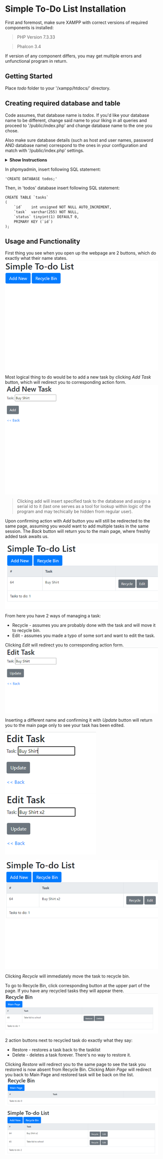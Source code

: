 # Simple To-Do List Installation
First and foremost, make sure XAMPP with correct versions of required components is installed:
> PHP Version 7.3.33

> Phalcon 3.4

If version of any component differs, you may get multiple errors and unfunctional program in return.

## Getting Started
Place _todo_ folder to your '/xampp/htdocs/' directory.

## Creating required database and table
Code assumes, that database name is _todos_. If you'd like your database name to be different, change said name to your liking in all queries and proceed to '/public/index.php' and change database name to the one you chose.

Also make sure database details (such as host and user names, password AND database name) correspond to the ones in your configuration and match with '/public/index.php' settings.

<details><summary><b>Show Instructions</b></summary>


</details>


In phpmyadmin, insert following SQL statement:
```
'CREATE DATABASE todos;'
```

Then, in 'todos' database insert following SQL statement:
```
CREATE TABLE `tasks`
(
    `id`    int unsigned NOT NULL AUTO_INCREMENT,
    `task`  varchar(255) NOT NULL,
    `status` tinyint(1) DEFAULT 0,
    PRIMARY KEY (`id`)
);
```

## Usage and Functionality
First thing you see when you open up the webpage are 2 buttons, which do exactly what their name states.
<kbd><img src="readme/img/1.png" alt="1" align="center" /></kbd>

Most logical thing to do would be to add a new task by clicking _Add Task_ button, which will redirect you to corresponding action form.
<kbd><img src="readme/img/2.png" alt="2" align="center" /></kbd>
> Clicking add will insert specified task to the database and assign a serial id to it (last one serves as a tool for lookup within logic of the program and may techically be hidden from regular user).

Upon confirming action with _Add_ button you will still be redirected to the same page, assuming you would want to add multiple tasks in the same session. The _Back_ button will return you to the main page, where freshly added task awaits us.

<kbd><img src="readme/img/3.png" alt="3" align="center" /></kbd>

From here you have 2 ways of managing a task:
- Recycle - assumes you are probably done with the task and will move it to recycle bin.
- Edit - assumes you made a typo of some sort and want to edit the task.

Clicking _Edit_ will redirect you to corresponding action form.
<kbd><img src="readme/img/4.png" alt="4" align="center" /></kbd>

Inserting a different name and confirming it with _Update_ button will return you to the main page only to see your task has been edited.

<kbd><img src="readme/img/5.png" alt="5" /> <img src="readme/img/6.png" alt="6" /></kbd>

<kbd><img src="readme/img/7.png" alt="7" align="center"  /></kbd>

Clicking _Recycle_ will immediately move the task to recycle bin.

To go to Recycle Bin, click corresponding button at the upper part of the page. If you have any recycled tasks they will appear there.
<kbd><img src="readme/img/8.png" alt="8" align="center" /></kbd>

2 action buttons next to recycled task do exactly what they say:
- Restore - restores a task back to the tasklist
- Delete - deletes a task forever. There's no way to restore it.

Clicking _Restore_ will redirect you to the same page to see the task you restored is now absent from Recycle Bin.
Clicking _Main Page_ will redirect you back to Main Page and restored task will be back on the list.
<kbd><img src="readme/img/9.png" alt="9" align="center" /></kbd>

<kbd><img src="readme/img/10.png" alt="10" align="center" /></kbd>
